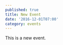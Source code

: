 ```yaml
---
published: true
title: New Event
date: '2016-12-01T07:00'
category: events
---
```

This is a new event.

